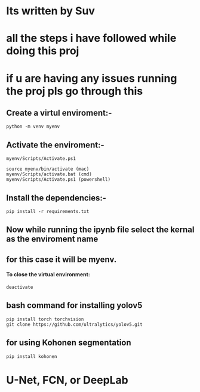 # Its written by Suv 
# all the steps i have followed while doing this proj
# if u are having any issues running the proj pls go through this

## Create a virtul enviroment:- 
```
python -m venv myenv
```
## Activate the enviroment:-
```
myenv/Scripts/Activate.ps1 
```
```
source myenv/bin/activate (mac)
myenv/Scripts/activate.bat (cmd)
myenv/Scripts/Activate.ps1 (powershell)
```
## Install the dependencies:- 
```
pip install -r requirements.txt 
```
## Now while running the ipynb file select the kernal as the enviroment name
## for this case it will be myenv.

#### To close the virtual environment:
```
deactivate
```
<!-- Set the path for test and train folders. -->

<!-- Follow the steps in cmd for applying  -->

## bash command for installing yolov5 
```
pip install torch torchvision
git clone https://github.com/ultralytics/yolov5.git
```

## for using Kohonen segmentation
```
pip install kohonen
```

# U-Net, FCN, or DeepLab





